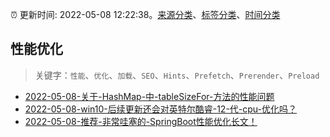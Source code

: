 :alarm_clock: 更新时间: 2022-05-08 12:22:38。[来源分类](../README.md)、[标签分类](../TAGS.md)、[时间分类](../TIMELINE.md)

## 性能优化


> 关键字：`性能`、`优化`、`加载`、`SEO`、`Hints`、`Prefetch`、`Prerender`、`Preload`



- [2022-05-08-关于-HashMap-中-tableSizeFor-方法的性能问题](https://www.v2ex.com/t/851555) 
- [2022-05-08-win10-后续更新还会对英特尔酷睿-12-代-cpu-优化吗？](https://www.v2ex.com/t/851529) 
- [2022-05-08-推荐-非常哇塞的-SpringBoot性能优化长文！](https://toutiao.io/k/srppeol) 